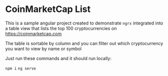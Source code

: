 # CoinMarketCap List

This is a sample angular project created to demonstrate `ngrx` integrated into a table view that lists the top 100 cryptocurrencies on https://coinmarketcap.com

The table is sortable by column and you can filter out which cryptocurrency you want to view by name or symbol

Just run these commands and it should run locally:

`npm i`
`ng serve`